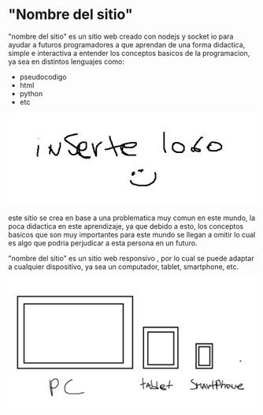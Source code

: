 # "Nombre del sitio"

"nombre del sitio" es un sitio web creado con nodejs y socket io para ayudar a futuros programadores a que aprendan de una forma didactica, simple e interactiva a entender los conceptos basicos de la programacion, ya sea en distintos lenguajes como:
- pseudocodigo
- html
- python
- etc


![](logo.png)

este sitio se crea en base a una problematica muy comun en este mundo, la poca didactica en este aprendizaje, ya que debido a esto, los conceptos basicos que son muy importantes para este mundo se llegan a omitir lo cual es algo que podria perjudicar a esta persona en un futuro.

"nombre del sitio" es un sitio web responsivo , por lo cual se puede adaptar a cualquier dispositivo, ya sea un computador, tablet, smartphone, etc.

![](dibujo1.png)